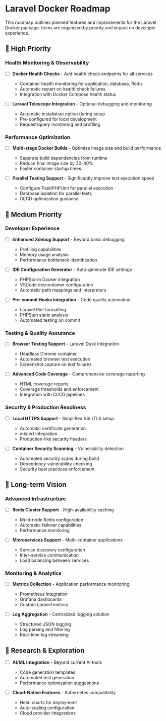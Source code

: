 # Laravel Docker Roadmap

This roadmap outlines planned features and improvements for the Laravel Docker package. Items are organized by priority and impact on developer experience.

## 🎯 High Priority

### Health Monitoring & Observability
- [ ] **Docker Health Checks** - Add health check endpoints for all services
  - Container health monitoring for application, database, Redis
  - Automatic restart on health check failures
  - Integration with Docker Compose health status

- [ ] **Laravel Telescope Integration** - Optional debugging and monitoring
  - Automatic installation option during setup
  - Pre-configured for local development
  - Request/query monitoring and profiling

### Performance Optimization
- [ ] **Multi-stage Docker Builds** - Optimize image size and build performance
  - Separate build dependencies from runtime
  - Reduce final image size by 30-40%
  - Faster container startup times

- [ ] **Parallel Testing Support** - Significantly improve test execution speed
  - Configure Pest/PHPUnit for parallel execution
  - Database isolation for parallel tests
  - CI/CD optimization guidance

## 🚀 Medium Priority

### Developer Experience
- [ ] **Enhanced Xdebug Support** - Beyond basic debugging
  - Profiling capabilities
  - Memory usage analysis
  - Performance bottleneck identification

- [ ] **IDE Configuration Generator** - Auto-generate IDE settings
  - PHPStorm Docker integration
  - VSCode devcontainer configuration
  - Automatic path mappings and interpreters

- [ ] **Pre-commit Hooks Integration** - Code quality automation
  - Laravel Pint formatting
  - PHPStan static analysis
  - Automated testing on commit

### Testing & Quality Assurance
- [ ] **Browser Testing Support** - Laravel Dusk integration
  - Headless Chrome container
  - Automated browser test execution
  - Screenshot capture on test failures

- [ ] **Advanced Code Coverage** - Comprehensive coverage reporting
  - HTML coverage reports
  - Coverage thresholds and enforcement
  - Integration with CI/CD pipelines

### Security & Production Readiness
- [ ] **Local HTTPS Support** - Simplified SSL/TLS setup
  - Automatic certificate generation
  - mkcert integration
  - Production-like security headers

- [ ] **Container Security Scanning** - Vulnerability detection
  - Automated security scans during build
  - Dependency vulnerability checking
  - Security best practices enforcement

## 🔄 Long-term Vision

### Advanced Infrastructure
- [ ] **Redis Cluster Support** - High-availability caching
  - Multi-node Redis configuration
  - Automatic failover capabilities
  - Performance monitoring

- [ ] **Microservices Support** - Multi-container applications
  - Service discovery configuration
  - Inter-service communication
  - Load balancing between services

### Monitoring & Analytics
- [ ] **Metrics Collection** - Application performance monitoring
  - Prometheus integration
  - Grafana dashboards
  - Custom Laravel metrics

- [ ] **Log Aggregation** - Centralized logging solution
  - Structured JSON logging
  - Log parsing and filtering
  - Real-time log streaming

## 🔬 Research & Exploration

- [ ] **AI/ML Integration** - Beyond current AI tools
  - Code generation templates
  - Automated test generation
  - Performance optimization suggestions

- [ ] **Cloud-Native Features** - Kubernetes compatibility
  - Helm charts for deployment
  - Auto-scaling configuration
  - Cloud provider integrations
